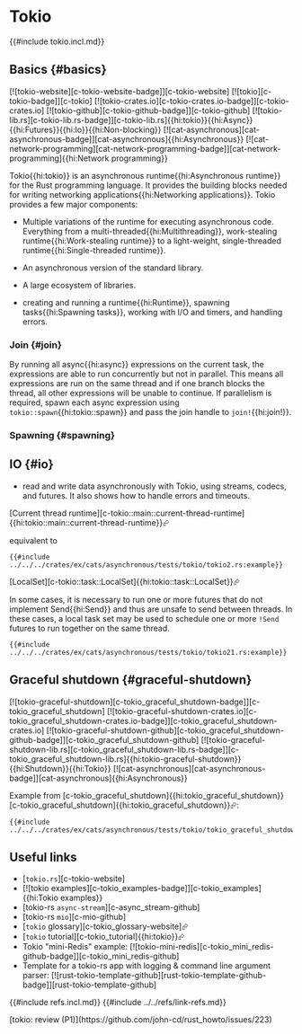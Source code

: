 # Tokio

{{#include tokio.incl.md}}

## Basics {#basics}

[![tokio-website][c-tokio-website-badge]][c-tokio-website] [![tokio][c-tokio-badge]][c-tokio] [![tokio-crates.io][c-tokio-crates.io-badge]][c-tokio-crates.io] [![tokio-github][c-tokio-github-badge]][c-tokio-github] [![tokio-lib.rs][c-tokio-lib.rs-badge]][c-tokio-lib.rs]{{hi:tokio}}{{hi:Async}}{{hi:Futures}}{{hi:Io}}{{hi:Non-blocking}} [![cat-asynchronous][cat-asynchronous-badge]][cat-asynchronous]{{hi:Asynchronous}} [![cat-network-programming][cat-network-programming-badge]][cat-network-programming]{{hi:Network programming}}

Tokio{{hi:tokio}} is an asynchronous runtime{{hi:Asynchronous runtime}} for the Rust programming language. It provides the building blocks needed for writing networking applications{{hi:Networking applications}}. Tokio provides a few major components:

- Multiple variations of the runtime for executing asynchronous code. Everything from a multi-threaded{{hi:Multithreading}}, work-stealing runtime{{hi:Work-stealing runtime}} to a light-weight, single-threaded runtime{{hi:Single-threaded runtime}}.
- An asynchronous version of the standard library.
- A large ecosystem of libraries.

- creating and running a runtime{{hi:Runtime}}, spawning tasks{{hi:Spawning tasks}}, working with I/O and timers, and handling errors.

### Join {#join}

By running all async{{hi:async}} expressions on the current task, the expressions are able to run concurrently but not in parallel. This means all expressions are run on the same thread and if one branch blocks the thread, all other expressions will be unable to continue. If parallelism is required, spawn each async expression using `tokio::spawn`{{hi:tokio::spawn}} and pass the join handle to `join!`{{hi:join!}}.

### Spawning {#spawning}

## IO {#io}

- read and write data asynchronously with Tokio, using streams, codecs, and futures. It also shows how to handle errors and timeouts.

[Current thread runtime][c-tokio::main::current-thread-runtime]{{hi:tokio::main::current-thread-runtime}}⮳

equivalent to

```rust,editable
{{#include ../../../crates/ex/cats/asynchronous/tests/tokio/tokio2.rs:example}}
```

[LocalSet][c-tokio::task::LocalSet]{{hi:tokio::task::LocalSet}}⮳

In some cases, it is necessary to run one or more futures that do not implement Send{{hi:Send}} and thus are unsafe to send between threads. In these cases, a local task set may be used to schedule one or more `!Send` futures to run together on the same thread.

```rust,editable
{{#include ../../../crates/ex/cats/asynchronous/tests/tokio/tokio21.rs:example}}
```

## Graceful shutdown {#graceful-shutdown}

[![tokio-graceful-shutdown][c-tokio_graceful_shutdown-badge]][c-tokio_graceful_shutdown] [![tokio-graceful-shutdown-crates.io][c-tokio_graceful_shutdown-crates.io-badge]][c-tokio_graceful_shutdown-crates.io] [![tokio-graceful-shutdown-github][c-tokio_graceful_shutdown-github-badge]][c-tokio_graceful_shutdown-github] [![tokio-graceful-shutdown-lib.rs][c-tokio_graceful_shutdown-lib.rs-badge]][c-tokio_graceful_shutdown-lib.rs]{{hi:tokio-graceful-shutdown}}{{hi:Shutdown}}{{hi:Tokio}} [![cat-asynchronous][cat-asynchronous-badge]][cat-asynchronous]{{hi:Asynchronous}}

Example from [c-tokio_graceful_shutdown]{{hi:tokio_graceful_shutdown}}[c-tokio_graceful_shutdown]{{hi:tokio_graceful_shutdown}}⮳:

```rust,editable,noplayground
{{#include ../../../crates/ex/cats/asynchronous/tests/tokio/tokio_graceful_shutdown.rs:example}}
```

## Useful links

- [`tokio.rs`][c-tokio-website]
- [![tokio examples][c-tokio_examples-badge]][c-tokio_examples]{{hi:Tokio examples}}
- [tokio-rs `async-stream`][c-async_stream-github]
- [tokio-rs `mio`][c-mio-github]
- [`tokio` glossary][c-tokio_glossary-website]⮳
- [`tokio` tutorial][c-tokio_tutorial]{{hi:tokio}}⮳
- Tokio "mini-Redis" example: [![tokio-mini-redis][c-tokio_mini_redis-github-badge]][c-tokio_mini_redis-github]
- Template for a tokio-rs app with logging & command line argument parser: [![rust-tokio-template-github][rust-tokio-template-github-badge]][rust-tokio-template-github]

{{#include refs.incl.md}}
{{#include ../../refs/link-refs.md}}

<div class="hidden">
[tokio: review (P1)](https://github.com/john-cd/rust_howto/issues/223)
</div>
